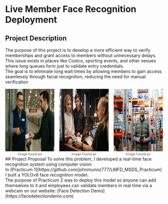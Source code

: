 # Live Member Face Recognition Deployment
## Project Description
The purpose of this project is to develop a more efficient way to verify memberships and grant access to members without unnecessary delays. <br>
This issue exists in places like Costco, sporting events, and other venues where long queues form just to validate entry credentials.<br>
The goal is to eliminate long wait times by allowing members to gain access seamlessly through facial recognition, reducing the need for manual verification

<div style="display: flex; gap: 1rem; align-items: flex-start;">
  <figure style="margin: 0; text-align: center;">
    <img src="images/costco_use.png" alt="Members Example 1" width="300" height="200" />
    <figcaption style="font-size: 0.75em; color: #555;"> Image found px</figcaption>
  </figure>
  <figure style="margin: 0; text-align: center;">
    <img src="images/costco_use_two.jpg" alt="Members Example 2" width="300" height="200" />
    <figcaption style="font-size: 0.75em; color: #555;">Image Found px</figcaption>
  </figure>
  <figure style="margin: 0; text-align: center;">
    <img src="images/costco_use_three.jpg" alt="Members Example 3" width="300" height="200" />
    <figcaption style="font-size: 0.75em; color: #555;">Image Found px</figcaption>
  </figure>
</div>
## Project Proposal  
To solve this problem, I developed a real-time face recognition system using computer vision.<br>
In [Practicum 1](https://github.com/johnmunoz777/LMFD_MSDS_Practicum) I built a YOLOv8 face recognition model.<br>
The purpose of Practicum 2 was to deploy this model so anyone can add themselves to it and  
employees can validate members in real time via a webcam on our website: [Face Detection Demo](https://facedetectiondemo.com)
